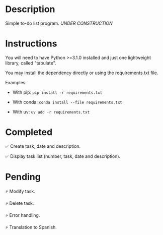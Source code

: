 # Description
Simple to-do list program. *UNDER CONSTRUCTION*

# Instructions
You will need to have Python >=3.1.0 installed and just one lightweight library, called "tabulate".

You may install the dependency directly or using the requirements.txt file.

Examples:
    
- With pip:
        `pip install -r requirements.txt`
    
- With conda:
        `conda install --file requirements.txt`
    
- With uv:
        `uv add -r requirements.txt`

# Completed
✅ Create task, date and description.

✅ Display task list (number, task, date and description).

# Pending
⚡ Modify task.

⚡ Delete task.

⚡ Error handling.

⚡ Translation to Spanish.

